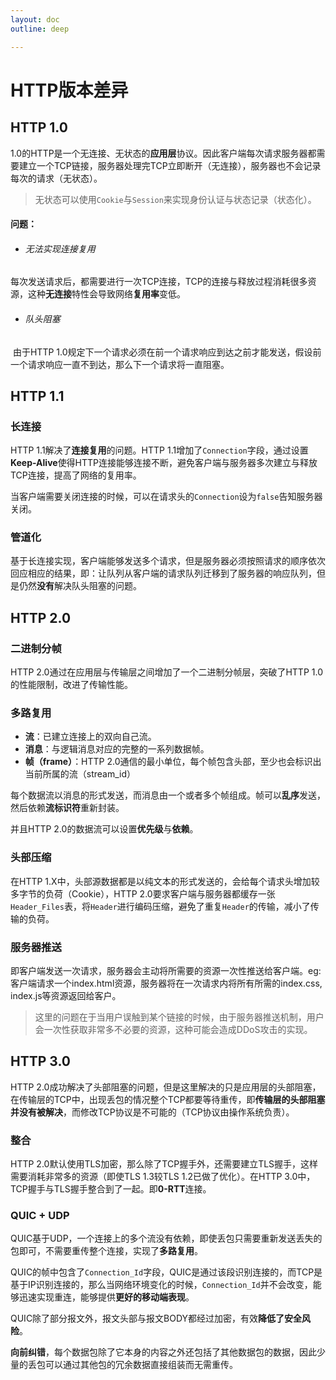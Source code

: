 ```yaml
---
layout: doc
outline: deep

---
```


# HTTP版本差异

## HTTP 1.0

1.0的HTTP是一个无连接、无状态的**应用层**协议。因此客户端每次请求服务器都需要建立一个TCP链接，服务器处理完TCP立即断开（无连接），服务器也不会记录每次的请求（无状态）。

> 无状态可以使用`Cookie`与`Session`来实现身份认证与状态记录（状态化）。

#### 问题：

- ###### 无法实现连接复用

​	每次发送请求后，都需要进行一次TCP连接，TCP的连接与释放过程消耗很多资源，这种**无连接**特性会导致网络**复用率**变低。

- ###### 队头阻塞

​	由于HTTP 1.0规定下一个请求必须在前一个请求响应到达之前才能发送，假设前一个请求响应一直不到达，那么下一个请求将一直阻塞。



## HTTP 1.1

### 长连接

HTTP 1.1解决了**连接复用**的问题。HTTP 1.1增加了`Connection`字段，通过设置**Keep-Alive**使得HTTP连接能够连接不断，避免客户端与服务器多次建立与释放TCP连接，提高了网络的复用率。

当客户端需要关闭连接的时候，可以在请求头的`Connection`设为`false`告知服务器关闭。

### 管道化

基于长连接实现，客户端能够发送多个请求，但是服务器必须按照请求的顺序依次回应相应的结果，即：让队列从客户端的请求队列迁移到了服务器的响应队列，但是仍然**没有**解决队头阻塞的问题。

## HTTP 2.0

### 二进制分帧

HTTP 2.0通过在应用层与传输层之间增加了一个二进制分帧层，突破了HTTP 1.0的性能限制，改进了传输性能。

### 多路复用

- **流**：已建立连接上的双向自己流。
- **消息**：与逻辑消息对应的完整的一系列数据帧。
- **帧（frame）**：HTTP 2.0通信的最小单位，每个帧包含头部，至少也会标识出当前所属的流（stream_id）

每个数据流以消息的形式发送，而消息由一个或者多个帧组成。帧可以**乱序**发送，然后依赖**流标识符**重新封装。

并且HTTP 2.0的数据流可以设置**优先级**与**依赖**。

### 头部压缩

在HTTP 1.X中，头部源数据都是以纯文本的形式发送的，会给每个请求头增加较多字节的负荷（Cookie），HTTP 2.0要求客户端与服务器都缓存一张`Header_Files`表，将`Header`进行编码压缩，避免了重复`Header`的传输，减小了传输的负荷。

### 服务器推送

即客户端发送一次请求，服务器会主动将所需要的资源一次性推送给客户端。eg: 客户端请求一个index.html资源，服务器将在一次请求内将所有所需的index.css, index.js等资源返回给客户。

> 这里的问题在于当用户误触到某个链接的时候，由于服务器推送机制，用户会一次性获取非常多不必要的资源，这种可能会造成DDoS攻击的实现。



## HTTP 3.0

HTTP 2.0成功解决了头部阻塞的问题，但是这里解决的只是应用层的头部阻塞，在传输层的TCP中，出现丢包的情况整个TCP都要等待重传，即**传输层的头部阻塞并没有被解决**，而修改TCP协议是不可能的（TCP协议由操作系统负责）。



### 整合

HTTP 2.0默认使用TLS加密，那么除了TCP握手外，还需要建立TLS握手，这样需要消耗非常多的资源（即使TLS 1.3较TLS 1.2已做了优化）。在HTTP 3.0中，TCP握手与TLS握手整合到了一起。即**0-RTT**连接。



### QUIC + UDP

QUIC基于UDP，一个连接上的多个流没有依赖，即使丢包只需要重新发送丢失的包即可，不需要重传整个连接，实现了**多路复用**。

QUIC的帧中包含了`Connection_Id`字段，QUIC是通过该段识别连接的，而TCP是基于IP识别连接的，那么当网络环境变化的时候，`Connection_Id`并不会改变，能够迅速实现重连，能够提供**更好的移动端表现**。

QUIC除了部分报文外，报文头部与报文BODY都经过加密，有效**降低了安全风险**。

**向前纠错**，每个数据包除了它本身的内容之外还包括了其他数据包的数据，因此少量的丢包可以通过其他包的冗余数据直接组装而无需重传。
